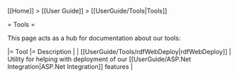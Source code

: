 [[Home]] > [[User Guide]] > [[UserGuide/Tools|Tools]]

= Tools =

This page acts as a hub for documentation about our tools:

|= Tool |= Description |
| [[UserGuide/Tools/rdfWebDeploy|rdfWebDeploy]] | Utility for helping with deployment of our [[UserGuide/ASP.Net Integration|ASP.Net Integration]] features |